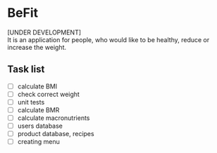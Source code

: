 # BeFit
[UNDER DEVELOPMENT]\
It is an application for people, who would like to be healthy, reduce or increase the weight.

## Task list
- [ ] calculate BMI
- [ ] check correct weight
- [ ] unit tests
- [ ] calculate BMR
- [ ] calculate macronutrients
- [ ] users database
- [ ] product database, recipes
- [ ] creating menu

